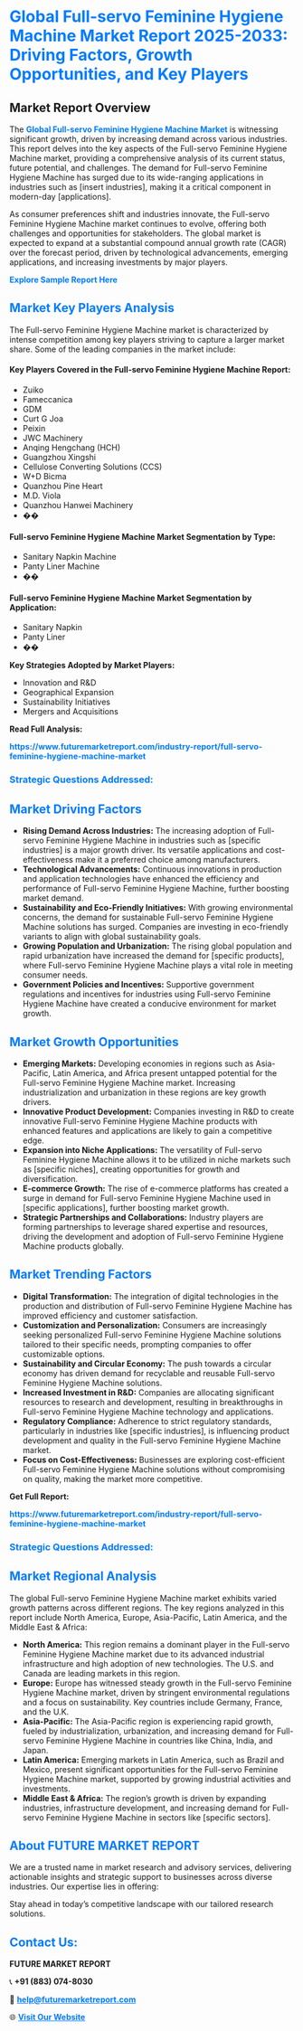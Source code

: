 <h1 style="color: #007BFF;">Global Full-servo Feminine Hygiene Machine Market Report 2025-2033: Driving Factors, Growth Opportunities, and Key Players</h1>

<section id="overview">
<h2>Market Report Overview</h2>
<p>The <a href="https://www.futuremarketreport.com/industry-report/full-servo-feminine-hygiene-machine-market" style="color: #007BFF; text-decoration: none;"><strong>Global Full-servo Feminine Hygiene Machine Market</strong></a> is witnessing significant growth, driven by increasing demand across various industries. This report delves into the key aspects of the Full-servo Feminine Hygiene Machine market, providing a comprehensive analysis of its current status, future potential, and challenges. The demand for Full-servo Feminine Hygiene Machine has surged due to its wide-ranging applications in industries such as [insert industries], making it a critical component in modern-day [applications].</p>
<p>As consumer preferences shift and industries innovate, the Full-servo Feminine Hygiene Machine market continues to evolve, offering both challenges and opportunities for stakeholders. The global market is expected to expand at a substantial compound annual growth rate (CAGR) over the forecast period, driven by technological advancements, emerging applications, and increasing investments by major players.</p>
</section>

<section id="overview">
<p><a href="https://www.futuremarketreport.com/request-sample/reportId=117300" style="color: #007BFF; text-decoration: none;"><strong>Explore Sample Report Here</strong></a></p>
</section>

<section id="key-players">
<h2 style="color: #007BFF;">Market Key Players Analysis</h2>
<p>The Full-servo Feminine Hygiene Machine market is characterized by intense competition among key players striving to capture a larger market share. Some of the leading companies in the market include:</p>
<h4>Key Players Covered in the Full-servo Feminine Hygiene Machine Report:</h4>
<ul><li>Zuiko</li><li>Fameccanica</li><li>GDM</li><li>Curt G Joa</li><li>Peixin</li><li>JWC Machinery</li><li>Anqing Hengchang (HCH)</li><li>Guangzhou Xingshi</li><li>Cellulose Converting Solutions (CCS)</li><li>W+D Bicma</li><li>Quanzhou Pine Heart</li><li>M.D. Viola</li><li>Quanzhou Hanwei Machinery</li><li>��</li></ul>
<h4>Full-servo Feminine Hygiene Machine Market Segmentation by Type:</h4>
<ul><li>Sanitary Napkin Machine</li><li>Panty Liner Machine</li><li>��</li></ul>

<h4>Full-servo Feminine Hygiene Machine Market Segmentation by Application:</h4>
<ul><li>Sanitary Napkin</li><li>Panty Liner</li><li>��</li></ul>
<p><strong>Key Strategies Adopted by Market Players:</strong></p>
<ul>
<li>Innovation and R&D</li>
<li>Geographical Expansion</li>
<li>Sustainability Initiatives</li>
<li>Mergers and Acquisitions</li>
</ul>
</section>

<section>
<p><strong>Read Full Analysis: </strong></p><a href="https://www.futuremarketreport.com/industry-report/full-servo-feminine-hygiene-machine-market" style="color: #007BFF; text-decoration: none;"><strong>https://www.futuremarketreport.com/industry-report/full-servo-feminine-hygiene-machine-market</strong></a>
<h3 style="color: #007BFF;">Strategic Questions Addressed:</h3>
</section>

<section id="driving-factors">
<h2 style="color: #007BFF;">Market Driving Factors</h2>
<ul>
<li><strong>Rising Demand Across Industries:</strong> The increasing adoption of Full-servo Feminine Hygiene Machine in industries such as [specific industries] is a major growth driver. Its versatile applications and cost-effectiveness make it a preferred choice among manufacturers.</li>
<li><strong>Technological Advancements:</strong> Continuous innovations in production and application technologies have enhanced the efficiency and performance of Full-servo Feminine Hygiene Machine, further boosting market demand.</li>
<li><strong>Sustainability and Eco-Friendly Initiatives:</strong> With growing environmental concerns, the demand for sustainable Full-servo Feminine Hygiene Machine solutions has surged. Companies are investing in eco-friendly variants to align with global sustainability goals.</li>
<li><strong>Growing Population and Urbanization:</strong> The rising global population and rapid urbanization have increased the demand for [specific products], where Full-servo Feminine Hygiene Machine plays a vital role in meeting consumer needs.</li>
<li><strong>Government Policies and Incentives:</strong> Supportive government regulations and incentives for industries using Full-servo Feminine Hygiene Machine have created a conducive environment for market growth.</li>
</ul>
</section>

<section id="growth-opportunities">
<h2 style="color: #007BFF;">Market Growth Opportunities</h2>
<ul>
<li><strong>Emerging Markets:</strong> Developing economies in regions such as Asia-Pacific, Latin America, and Africa present untapped potential for the Full-servo Feminine Hygiene Machine market. Increasing industrialization and urbanization in these regions are key growth drivers.</li>
<li><strong>Innovative Product Development:</strong> Companies investing in R&D to create innovative Full-servo Feminine Hygiene Machine products with enhanced features and applications are likely to gain a competitive edge.</li>
<li><strong>Expansion into Niche Applications:</strong> The versatility of Full-servo Feminine Hygiene Machine allows it to be utilized in niche markets such as [specific niches], creating opportunities for growth and diversification.</li>
<li><strong>E-commerce Growth:</strong> The rise of e-commerce platforms has created a surge in demand for Full-servo Feminine Hygiene Machine used in [specific applications], further boosting market growth.</li>
<li><strong>Strategic Partnerships and Collaborations:</strong> Industry players are forming partnerships to leverage shared expertise and resources, driving the development and adoption of Full-servo Feminine Hygiene Machine products globally.</li>
</ul>
</section>

<section id="trending-factors">
<h2 style="color: #007BFF;">Market Trending Factors</h2>
<ul>
<li><strong>Digital Transformation:</strong> The integration of digital technologies in the production and distribution of Full-servo Feminine Hygiene Machine has improved efficiency and customer satisfaction.</li>
<li><strong>Customization and Personalization:</strong> Consumers are increasingly seeking personalized Full-servo Feminine Hygiene Machine solutions tailored to their specific needs, prompting companies to offer customizable options.</li>
<li><strong>Sustainability and Circular Economy:</strong> The push towards a circular economy has driven demand for recyclable and reusable Full-servo Feminine Hygiene Machine solutions.</li>
<li><strong>Increased Investment in R&D:</strong> Companies are allocating significant resources to research and development, resulting in breakthroughs in Full-servo Feminine Hygiene Machine technology and applications.</li>
<li><strong>Regulatory Compliance:</strong> Adherence to strict regulatory standards, particularly in industries like [specific industries], is influencing product development and quality in the Full-servo Feminine Hygiene Machine market.</li>
<li><strong>Focus on Cost-Effectiveness:</strong> Businesses are exploring cost-efficient Full-servo Feminine Hygiene Machine solutions without compromising on quality, making the market more competitive.</li>
</ul>
</section>

<section>
<p><strong>Get Full Report: </strong></p><a href="https://www.futuremarketreport.com/industry-report/full-servo-feminine-hygiene-machine-market" style="color: #007BFF; text-decoration: none;"><strong>https://www.futuremarketreport.com/industry-report/full-servo-feminine-hygiene-machine-market</strong></a>
<h3 style="color: #007BFF;">Strategic Questions Addressed:</h3>
</section>


<section id="regional-analysis">
<h2 style="color: #007BFF;">Market Regional Analysis</h2>
<p>The global Full-servo Feminine Hygiene Machine market exhibits varied growth patterns across different regions. The key regions analyzed in this report include North America, Europe, Asia-Pacific, Latin America, and the Middle East & Africa:</p>
<ul>
<li><strong>North America:</strong> This region remains a dominant player in the Full-servo Feminine Hygiene Machine market due to its advanced industrial infrastructure and high adoption of new technologies. The U.S. and Canada are leading markets in this region.</li>
<li><strong>Europe:</strong> Europe has witnessed steady growth in the Full-servo Feminine Hygiene Machine market, driven by stringent environmental regulations and a focus on sustainability. Key countries include Germany, France, and the U.K.</li>
<li><strong>Asia-Pacific:</strong> The Asia-Pacific region is experiencing rapid growth, fueled by industrialization, urbanization, and increasing demand for Full-servo Feminine Hygiene Machine in countries like China, India, and Japan.</li>
<li><strong>Latin America:</strong> Emerging markets in Latin America, such as Brazil and Mexico, present significant opportunities for the Full-servo Feminine Hygiene Machine market, supported by growing industrial activities and investments.</li>
<li><strong>Middle East & Africa:</strong> The region’s growth is driven by expanding industries, infrastructure development, and increasing demand for Full-servo Feminine Hygiene Machine in sectors like [specific sectors].</li>
</ul>
</section>

<footer>
<h2 style="color: #007BFF;">About FUTURE MARKET REPORT</h2>
<p>We are a trusted name in market research and advisory services, delivering actionable insights and strategic support to businesses across diverse industries. Our expertise lies in offering:</p>

<p>Stay ahead in today’s competitive landscape with our tailored research solutions.</p>

<h2 style="color: #007BFF;">Contact Us:</h2>
<p><strong>FUTURE MARKET REPORT</strong></p>
<p>📞 <strong>+91 (883) 074-8030</strong></p>
<p>📧 <strong><a href="mailto:help@futuremarketreport.com" style="color: #007BFF;">help@futuremarketreport.com</a></strong></p>
<p>🌐 <strong><a href="https://www.futuremarketreport.com/" style="color: #007BFF;">Visit Our Website</a></strong></p>
</footer>